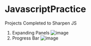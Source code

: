 # JavascriptPractice
 Projects Completed to Sharpen JS

1. Expanding Panels
![image](https://user-images.githubusercontent.com/45772450/230169111-bf3d5be2-058d-405c-b328-8786b8c68df6.png)
2. Progress Bar
![image](https://user-images.githubusercontent.com/45772450/230177086-e8df9507-c1ac-49d4-ad2d-9a84366a48a9.png)


